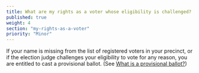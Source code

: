 ```yaml
---
title: What are my rights as a voter whose eligibility is challenged?
published: true
weight: 4
section: "my-rights-as-a-voter"
priority: "Minor"
---
```

If your name is missing from the list of registered voters in your precinct, or if the election judge challenges your eligibility to vote for any reason, you are entitled to cast a provisional ballot. (See [What is a provisional ballot?](#menu-item-what-is-provisional-ballot))  
